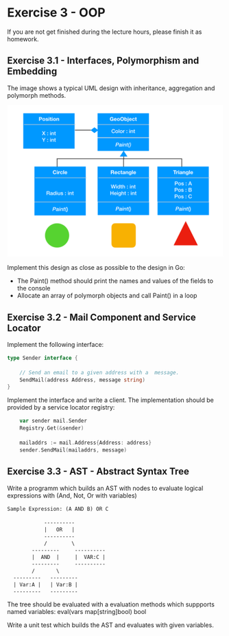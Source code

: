 # Exercise 3 - OOP 

If you are not get finished during the lecture hours, please finish it as homework.

## Exercise 3.1 - Interfaces, Polymorphism and Embedding

The image shows a typical UML design with inheritance, aggregation and polymorph methods.

![oo](../img/03-exercise.png "A typical OO design")

Implement this design as close as possible to the design in Go:
- The Paint() method should print the names and values of the fields to the console
- Allocate an array of polymorph objects and call Paint() in a loop 

## Exercise 3.2 - Mail Component and Service Locator
Implement the following interface:
```go
type Sender interface {

	// Send an email to a given address with a  message.
	SendMail(address Address, message string)
}
```
Implement the interface and write a client. The implementation should be provided by
a service locator registry:

```go
    var sender mail.Sender
	Registry.Get(&sender)

	mailaddrs := mail.Address{Address: address}
	sender.SendMail(mailaddrs, message)
```

## Exercise 3.3 - AST - Abstract Syntax Tree
Write a programm which builds an AST with nodes to evaluate logical expressions with (And, Not, Or with variables)

```
Sample Expression: (A AND B) OR C

            ----------
            |   OR   |
            ----------
            /        \
        ---------     ----------
        |  AND  |     |  VAR:C |
        ---------     ----------
        /       \
  ---------   --------- 
  | Var:A |   | Var:B |
  ---------   ---------
```

The tree should be evaluated with a evaluation methods which suppports named variables:
eval(vars map[string]bool) bool

Write a unit test which builds the AST and evaluates with given variables.
